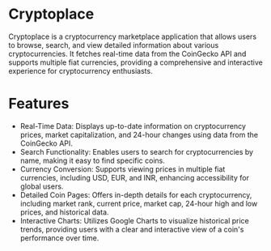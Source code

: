 # Cryptoplace

Cryptoplace is a cryptocurrency marketplace application that allows users to browse, search, and view detailed information about various cryptocurrencies. It fetches real-time data from the CoinGecko API and supports multiple fiat currencies, providing a comprehensive and interactive experience for cryptocurrency enthusiasts.

# Features
- Real-Time Data: Displays up-to-date information on cryptocurrency prices, market capitalization, and 24-hour changes using data from the CoinGecko API.
- Search Functionality: Enables users to search for cryptocurrencies by name, making it easy to find specific coins.
- Currency Conversion: Supports viewing prices in multiple fiat currencies, including USD, EUR, and INR, enhancing accessibility for global users.
- Detailed Coin Pages: Offers in-depth details for each cryptocurrency, including market rank, current price, market cap, 24-hour high and low prices, and historical data.
- Interactive Charts: Utilizes Google Charts to visualize historical price trends, providing users with a clear and interactive view of a coin's performance over time.
